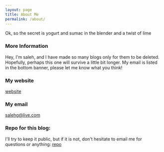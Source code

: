 ```yaml
---
layout: page
title: About Me
permalink: /about/
---
```


Ok, so the secret is yogurt and sumac in the blender and a twist of lime

### More Information
Hey, I'm saleh, and I have made so many blogs only for them to be deleted. Hopefully, perhaps this one will survive a little bit longer. My email is listed in the bottom banner, please let me know what you think!

### My website
  [website](saladesaleh.com)

### My email
  [salehg@live.com](salehg@live.com)

### Repo for this blog:
 I'll try to keep it public, but if it is not, don't hesitate to email me for questions or anything:
  [repo](github.com/qirh/qirh.github.io)
